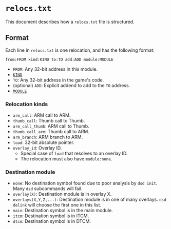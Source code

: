 # `relocs.txt`
This document describes how a `relocs.txt` file is structured.

## Format
Each line in `relocs.txt` is one relocation, and has the following format:
```
from:FROM kind:KIND to:TO add:ADD module:MODULE
```
- `FROM`: Any 32-bit address in this module.
- [`KIND`](#relocation-kinds)
- `TO`: Any 32-bit address in the game's code.
- (optional) `ADD`: Explicit addend to add to the `TO` address.
- [`MODULE`](#destination-module)

### Relocation kinds
- `arm_call`: ARM call to ARM.
- `thumb_call`: Thumb call to Thumb.
- `arm_call_thumb`: ARM call to Thumb.
- `thumb_call_arm`: Thumb call to ARM. 
- `arm_branch`: ARM branch to ARM.
- `load`: 32-bit absolute pointer.
- `overlay_id`: Overlay ID.
    - Special case of `load` that resolves to an overlay ID.
    - The relocation must also have `module:none`.

### Destination module
- `none`: No destination symbol found due to poor analysis by `dsd init`. Many `dsd` subcommands will fail.
- `overlay(X)`: Destination module is in overlay X.
- `overlays(X,Y,Z,...)`: Destination module is in one of many overlays. `dsd delink` will choose the first one in this list.
- `main`: Destination symbol is in the main module.
- `itcm`: Destination symbol is in ITCM.
- `dtcm`: Destination symbol is in DTCM.
